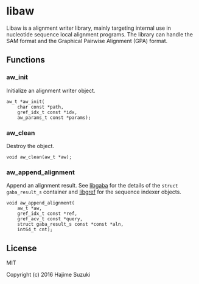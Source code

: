 # libaw

Libaw is a alignment writer library, mainly targeting internal use in nucleotide sequence local alignment programs. The library can handle the SAM format and the Graphical Pairwise Alignment (GPA) format.

## Functions

### aw\_init

Initialize an alignment writer object.

```
aw_t *aw_init(
	char const *path,
	gref_idx_t const *idx,
	aw_params_t const *params);
```

### aw\_clean

Destroy the object.

```
void aw_clean(aw_t *aw);
```

### aw\_append\_alignment

Append an alignment result. See [libgaba](https://github.com/ocxtal/libgaba) for the details of the `struct gaba_result_s` container and [libgref](https://github.com/ocxtal/libgref) for the sequence indexer objects.

```
void aw_append_alignment(
	aw_t *aw,
	gref_idx_t const *ref,
	gref_acv_t const *query,
	struct gaba_result_s const *const *aln,
	int64_t cnt);
```

## License

MIT

Copyright (c) 2016 Hajime Suzuki
